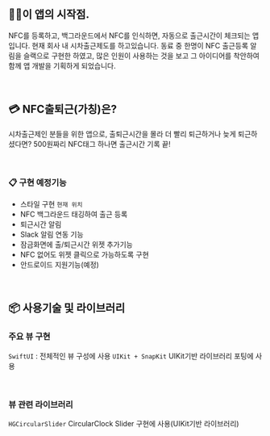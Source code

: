 ## 🏃‍♂️이 앱의 시작점.
NFC를 등록하고, 백그라운드에서 NFC를 인식하면, 자동으로 출근시간이 체크되는 앱입니다.
현재 회사 내 시차출근제도를 하고있습니다. 동료 중 한명이 NFC 출근등록 알림을 슬랙으로 구현한 하였고, 많은 인원이 사용하는 것을 보고 그 아이디어를 착안하여 함께 앱 개발을 기획하게 되었습니다.

<br>

## 💳 NFC출퇴근(가칭)은?
시차출근제인 분들을 위한 앱으로, 출퇴근시간을 몰라 더 빨리 퇴근하거나 늦게 퇴근하셨다면?
500원짜리 NFC태그 하나면 출근시간 기록 끝!

<br>

### 📋 구현 예정기능
- 스타일 구현 `현재 위치`
- NFC 백그라운드 태깅하여 출근 등록
- 퇴근시간 알림
- Slack 알림 연동 기능
- 잠금화면에 출/퇴근시간 위젯 추가기능
- NFC 없어도 위젯 클릭으로 가능하도록 구현
- 안드로이드 지원기능(예정)

<br>

## 📦 사용기술 및 라이브러리

### 주요 뷰 구현
`SwiftUI` : 전체적인 뷰 구성에 사용
`UIKit + SnapKit` UIKit기반 라이브러리 포팅에 사용

<br>

### 뷰 관련 라이브러리
`HGCircularSlider` CircularClock Slider 구현에 사용(UIKit기반 라이브러리)
